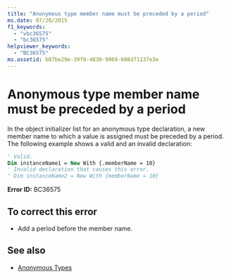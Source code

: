 ```yaml
---
title: "Anonymous type member name must be preceded by a period"
ms.date: 07/20/2015
f1_keywords: 
  - "vbc36575"
  - "bc36575"
helpviewer_keywords: 
  - "BC36575"
ms.assetid: b87be29e-39f0-4830-9969-608d71137e3e
---
```

# Anonymous type member name must be preceded by a period
In the object initializer list for an anonymous type declaration, a new member name to which a value is assigned must be preceded by a period. The following example shows a valid and an invalid declaration:  
  
```vb  
' Valid.  
Dim instanceName1 = New With {.memberName = 10}  
' Invalid declaration that causes this error.  
' Dim instanceName2 = New With {memberName = 10}  
```  
  
 **Error ID:** BC36575  
  
## To correct this error  
  
- Add a period before the member name.  
  
## See also

- [Anonymous Types](../programming-guide/language-features/objects-and-classes/anonymous-types.md)
